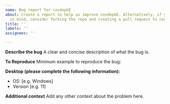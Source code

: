 ```yaml
---
name: Bug report for covdepGE
about: Create a report to help us improve covdepGE. Alternatively, if you have a solution
  in mind, consider forking the repo and creating a pull request to correct the issue.
title: ''
labels: ''
assignees: ''

---
```


**Describe the bug**
A clear and concise description of what the bug is.

**To Reproduce**
Minimum example to reproduce the bug:

**Desktop (please complete the following information):**
 - OS: [e.g. Windows]
 - Version [e.g. 11]

**Additional context**
Add any other context about the problem here.
